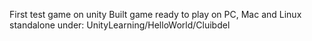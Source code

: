 First test game on unity
Built game ready to play on PC, Mac and Linux standalone under:
UnityLearning/HelloWorld/Cluibdel
